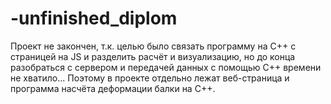 # -unfinished_diplom
Проект не закончен, т.к. целью было связать программу на C++ с страницей на JS и разделить расчёт и визуализацию,
но до конца разобраться с сервером и передачей данных с помощью C++ времени не хватило...
Поэтому в проекте отдельно лежат веб-страница и программа насчёта деформации балки на C++.
